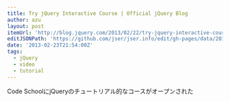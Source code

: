 ```yaml
---
title: Try jQuery Interactive Course | Official jQuery Blog
author: azu
layout: post
itemUrl: 'http://blog.jquery.com/2013/02/22/try-jquery-interactive-course/'
editJSONPath: 'https://github.com/jser/jser.info/edit/gh-pages/data/2013/02/index.json'
date: '2013-02-23T21:54:00Z'
tags:
  - jQuery
  - video
  - tutorial
---
```

Code SchoolにjQueryのチュートリアル的なコースがオープンされた
